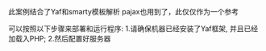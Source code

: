 此案例结合了Yaf和smarty模板解析 pajax也用到了，此仅仅作为一个参考

可以按照以下步骤来部署和运行程序:
1.请确保机器已经安装了Yaf框架, 并且已经加载入PHP;
2.然后配置好服务器
